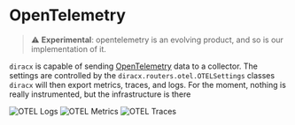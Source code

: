 # OpenTelemetry

> :warning: **Experimental**: opentelemetry is an evolving product, and so is our implementation of it.

``diracx`` is capable of sending [OpenTelemetry](https://opentelemetry.io/) data to a collector. The settings are controlled by the
``diracx.routers.otel.OTELSettings`` classes
`diracx` will then export metrics, traces, and logs. For the moment, nothing is really instrumented, but the infrastructure is there

![OTEL Logs](./otel-logs.png)
![OTEL Metrics](./otel-metrics.png)
![OTEL Traces](./otel-traces.png)
